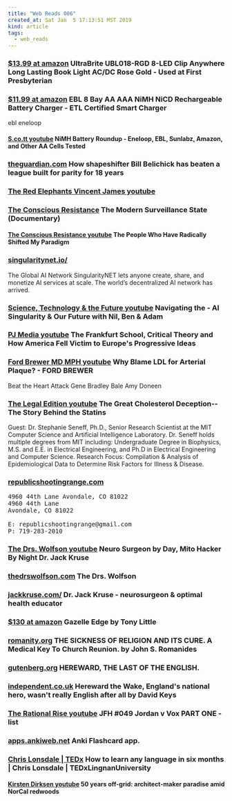 ```yaml
---
title: "Web Reads 006"
created_at: Sat Jan  5 17:13:51 MST 2019
kind: article
tags:
  - web_reads
---
```


<h3>
  <a href="https://www.amazon.com/UltraBrite-UBL018-RGD-8-LED-Anywhere-Lasting/dp/B072Q4P8KC" target="_blank">$13.99 at amazon</a>
  UltraBrite UBL018-RGD 8-LED Clip Anywhere Long Lasting Book Light AC/DC Rose Gold -
  Used at First Presbyterian
</h3>

<h3>
  <a href="https://www.amazon.com/EBL-NiMH-Rechargeable-Battery-Charger/dp/B00EB7812C" target="_blank">$11.99 at amazon</a>
  EBL 8 Bay AA AAA NiMH NiCD Rechargeable Battery Charger - ETL Certified Smart Charger 
</h3>

ebl eneloop

<h4>
  <a href="https://www.youtube.com/watch?v=846m-boWB64" target="_blank">S.co.tt youtube</a>
  NiMH Battery Roundup - Eneloop, EBL, Sunlabz, Amazon, and Other AA Cells Tested
</h4>

<h3>
  <a href="https://www.theguardian.com/sport/2019/jan/29/bill-belichick-new-england-patriots-strategy-nfl-super-bowl-liii" target="_blank">theguardian.com</a>
  How shapeshifter Bill Belichick has beaten a league built for parity for 18 years 
</h3>

<h3>
  <a href="https://www.youtube.com/channel/UCNiNWbmPWehjpQohglWsKxw" target="_blank">The Red Elephants Vincent James youtube</a>
</h3>

<h3>
  <a href="https://www.youtube.com/watch?v=90vcPsItKF4" target="_blank">The Conscious Resistance</a>
  The Modern Surveillance State (Documentary)
</h3>

<h4>
  <a href="https://www.youtube.com/watch?v=xX3x5XK8vno" target="_blank">The Conscious Resistance youtube</a>
  The People Who Have Radically Shifted My Paradigm
</h4>

<h3>
  <a href="https://singularitynet.io/" target="_blank">singularitynet.io/</a>
</h3>

The Global AI Network SingularityNET lets anyone create, share, and
monetize AI services at scale. The world’s decentralized AI network
has arrived.

<h3>
  <a href="https://www.youtube.com/watch?v=dTrvEeHyYr8" target="_blank">Science, Technology & the Future youtube</a>
  Navigating the - AI Singularity & Our Future with Nil, Ben & Adam
</h3>

<h3>
  <a href="https://www.youtube.com/watch?v=A0KwdtCmvWg" target="_blank">PJ Media youtube</a>
  The Frankfurt School, Critical Theory and How America Fell Victim to Europe's Progressive Ideas
</h3>

<h3>
  <a href="https://www.youtube.com/watch?v=If0IbuADXo0" target="_blank">Ford Brewer MD MPH youtube</a>
  Why Blame LDL for Arterial Plaque? - FORD BREWER
</h3>

Beat the Heart Attack Gene
Bradley Bale
Amy Doneen

<h3>
  <a href="https://www.youtube.com/watch?v=XykVFMd7S-c" target="_blank">The Legal Edition youtube</a>
  The Great Cholesterol Deception--The Story Behind the Statins
</h3>

Guest: Dr. Stephanie Seneff, Ph.D., Senior Research Scientist at the MIT
Computer Science and Artificial Intelligence Laboratory. Dr. Seneff holds
multiple degrees from MIT including: Undergraduate Degree in Biophysics,
M.S. and E.E. in Electrical Engineering, and Ph.D in Electrical
Engineering and Computer Science. Research Focus: Compilation & Analysis
of Epidemiological Data to Determine Risk Factors for Illness & Disease.

<h3>
  <a href="http://republicshootingrange.com/" target="_blank">republicshootingrange.com</a>
</h3>

<pre>
4960 44th Lane Avondale, CO 81022
4960 44th Lane
Avondale, CO 81022

E: republicshootingrange@gmail.com
P: 719-283-2010
</pre>

<h3>
  <a href="https://www.youtube.com/watch?v=I537lQoiu5c&feature=youtu.be" target="_blank">The Drs. Wolfson youtube</a>
  Neuro Surgeon by Day, Mito Hacker By Night Dr. Jack Kruse
</h3>

<h3>
  <a href="https://www.thedrswolfson.com/" target="_blank">thedrswolfson.com</a>
  The Drs. Wolfson
</h3>

<h3>
  <a href="https://jackkruse.com/" target="_blank">jackkruse.com/</a>
  Dr. Jack Kruse - neurosurgeon & optimal health educator
</h3>

<h3>
  <a href="https://www.amazon.com/Gazelle-Edge-by-Tony-Little/dp/B0000AS7W2" target="_blank">$130 at amazon</a>
  Gazelle Edge by Tony Little 
</h3>

<h3>
  <a href="http://www.romanity.org/htm/rom.20.en.the_sickness_of_religion_and_its_cure.01.htm" target="_blank">romanity.org</a>
  THE SICKNESS OF RELIGION AND ITS CURE. A Medical Key To Church Reunion.  by John S. Romanides
</h3>

<h3>
  <a href="http://www.gutenberg.org/files/7815/7815-h/7815-h.htm" target="_blank">gutenberg.org</a>
  HEREWARD, THE LAST OF THE ENGLISH. 
</h3>

<h3>
<a href="https://www.independent.co.uk/news/uk/this-britain/hereward-the-wake-englands-national-hero-wasnt-really-english-after-all-484122.html" target="_blank">independent.co.uk</a>
  Hereward the Wake, England's national hero, wasn't really English after all by David Keys
</h3>

<h3>
  <a href="https://www.youtube.com/playlist?list=PLgfaJU-6_XGXHQBX59ttrCQk2d7tmiW9S" target="_blank">The Rational Rise youtube</a>
  JFH #049 Jordan v Vox PART ONE - list
</h3>

<h3>
  <a href="https://apps.ankiweb.net/docs/manual.html#intro-videos" target="_blank">apps.ankiweb.net</a>
  Anki Flashcard app.
</h3>

<h3>
  <a href="https://www.youtube.com/watch?v=d0yGdNEWdn0" target="_blank">Chris Lonsdale | TEDx</a>
  How to learn any language in six months | Chris Lonsdale | TEDxLingnanUniversity
</h3>

<h4>
  <a href="https://www.youtube.com/watch?v=2qcsWajivnI" target="_blank">Kirsten Dirksen youtube</a>
  50 years off-grid: architect-maker paradise amid NorCal redwoods
</h4>

<!--
html boilerplate fragments
<a href="" target="_blank"></a>
<a name=""></a>
<img src="" width="400px">
<ul>
  <li></li>
  <li><a href="" target="_blank"></a></li>
</ul>
<pre>
</pre>
<p style="margin-bottom: 2em;"></p>
<hr style="border: 0; height: 3px; background: #333; background-image: linear-gradient(to right, #ccc, #333, #ccc);">
<pre><code>
</code></pre>
<math xmlns='http://www.w3.org/1998/Math/MathML' display='block'>
</math>
:-->
